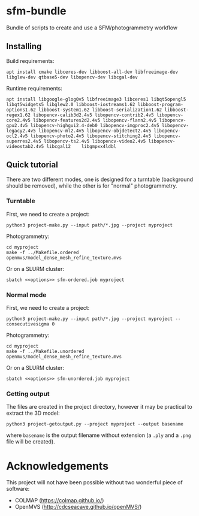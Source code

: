 # sfm-bundle

Bundle of scripts to create and use a SFM/photogrammetry workflow

## Installing

Build requirements:
```
apt install cmake libceres-dev libboost-all-dev libfreeimage-dev libglew-dev qtbase5-dev libopencv-dev libcgal-dev
```

Runtime requirements:
```	
apt install libgoogle-glog0v5 libfreeimage3 libceres1 libqt5opengl5 libqt5widgets5 libglew2.0 libboost-iostreams1.62 libboost-program-options1.62 libboost-system1.62 libboost-serialization1.62 libboost-regex1.62 libopencv-calib3d2.4v5 libopencv-contrib2.4v5 libopencv-core2.4v5 libopencv-features2d2.4v5 libopencv-flann2.4v5 libopencv-gpu2.4v5 libopencv-highgui2.4-deb0 libopencv-imgproc2.4v5 libopencv-legacy2.4v5 libopencv-ml2.4v5 libopencv-objdetect2.4v5 libopencv-ocl2.4v5 libopencv-photo2.4v5 libopencv-stitching2.4v5 libopencv-superres2.4v5 libopencv-ts2.4v5 libopencv-video2.4v5 libopencv-videostab2.4v5 libcgal12 	libgmpxx4ldbl
```

## Quick tutorial

There are two different modes, one is designed for a turntable (background should be removed), while the other is for "normal" photogrammetry.

### Turntable
First, we need to create a project:
```
python3 project-make.py --input path/*.jpg --project myproject
```

Photogrammetry:
```
cd myproject
make -f ../Makefile.ordered openmvs/model_dense_mesh_refine_texture.mvs
```

Or on a SLURM cluster:
```
sbatch <<options>> sfm-ordered.job myproject
```


### Normal mode
First, we need to create a project:
```
python3 project-make.py --input path/*.jpg --project myproject --consecutivesigma 0
```

Photogrammetry:
```
cd myproject
make -f ../Makefile.unordered openmvs/model_dense_mesh_refine_texture.mvs
```

Or on a SLURM cluster:
```
sbatch <<options>> sfm-unordered.job myproject
```

### Getting output

The files are created in the project directory, however it may be practical to extract the 3D model:
```
python3 project-getoutput.py --project myproject --output basename
```
where `basename` is the output filename without extension (a `.ply` and a `.png` file will be created).

# Acknowledgements

This project will not have been possible without two wonderful piece of software:

- COLMAP (https://colmap.github.io/)
- OpenMVS (http://cdcseacave.github.io/openMVS/)
